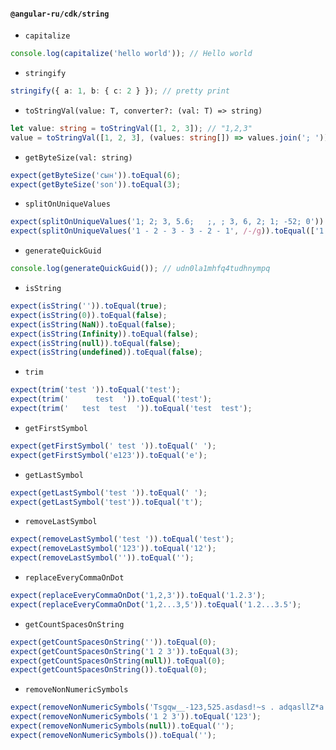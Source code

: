 #### `@angular-ru/cdk/string`

-   `capitalize`

```ts
console.log(capitalize('hello world')); // Hello world
```

-   `stringify`

```ts
stringify({ a: 1, b: { c: 2 } }); // pretty print
```

-   `toStringVal(value: T, converter?: (val: T) => string)`

```ts
let value: string = toStringVal([1, 2, 3]); // "1,2,3"
value = toStringVal([1, 2, 3], (values: string[]) => values.join('; ')); // "1; 2; 3"
```

-   `getByteSize(val: string)`

```ts
expect(getByteSize('сын')).toEqual(6);
expect(getByteSize('son')).toEqual(3);
```

-   `splitOnUniqueValues`

```ts
expect(splitOnUniqueValues('1; 2; 3, 5.6;   ;, ; 3, 6, 2; 1; -52; 0')).toEqual(['1', '2', '3', '5.6', '6', '-52', '0']);
expect(splitOnUniqueValues('1 - 2 - 3 - 3 - 2 - 1', /-/g)).toEqual(['1', '2', '3']);
```

-   `generateQuickGuid`

```ts
console.log(generateQuickGuid()); // udn0la1mhfq4tudhnympq
```

-   `isString`

```ts
expect(isString('')).toEqual(true);
expect(isString(0)).toEqual(false);
expect(isString(NaN)).toEqual(false);
expect(isString(Infinity)).toEqual(false);
expect(isString(null)).toEqual(false);
expect(isString(undefined)).toEqual(false);
```

-   `trim`

```ts
expect(trim('test ')).toEqual('test');
expect(trim('      test  ')).toEqual('test');
expect(trim('   test  test  ')).toEqual('test  test');
```

-   `getFirstSymbol`

```ts
expect(getFirstSymbol(' test ')).toEqual(' ');
expect(getFirstSymbol('e123')).toEqual('e');
```

-   `getLastSymbol`

```ts
expect(getLastSymbol('test ')).toEqual(' ');
expect(getLastSymbol('test')).toEqual('t');
```

-   `removeLastSymbol`

```ts
expect(removeLastSymbol('test ')).toEqual('test');
expect(removeLastSymbol('123')).toEqual('12');
expect(removeLastSymbol('')).toEqual('');
```

-   `replaceEveryCommaOnDot`

```ts
expect(replaceEveryCommaOnDot('1,2,3')).toEqual('1.2.3');
expect(replaceEveryCommaOnDot('1,2...3,5')).toEqual('1.2...3.5');
```

-   `getCountSpacesOnString`

```ts
expect(getCountSpacesOnString('')).toEqual(0);
expect(getCountSpacesOnString('1 2 3')).toEqual(3);
expect(getCountSpacesOnString(null)).toEqual(0);
expect(getCountSpacesOnString()).toEqual(0);
```

-   `removeNonNumericSymbols`

```ts
expect(removeNonNumericSymbols('Tsgqw__-123,525.asdasd!~s . adqasllZ*a')).toEqual('-123,525..');
expect(removeNonNumericSymbols('1 2 3')).toEqual('123');
expect(removeNonNumericSymbols(null)).toEqual('');
expect(removeNonNumericSymbols()).toEqual('');
```
